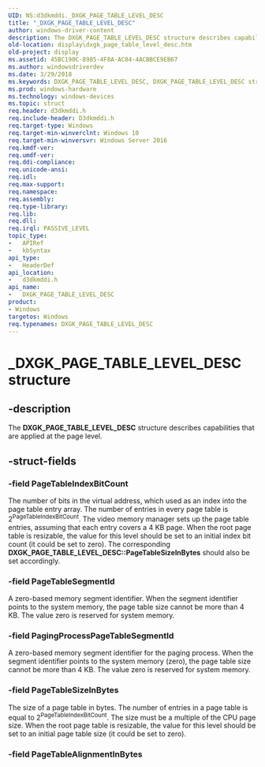 ```yaml
---
UID: NS:d3dkmddi._DXGK_PAGE_TABLE_LEVEL_DESC
title: "_DXGK_PAGE_TABLE_LEVEL_DESC"
author: windows-driver-content
description: The DXGK_PAGE_TABLE_LEVEL_DESC structure describes capabilities that are applied at the page level.
old-location: display\dxgk_page_table_level_desc.htm
old-project: display
ms.assetid: 45BC190C-8985-4F8A-AC84-4ACBBCE9EB67
ms.author: windowsdriverdev
ms.date: 3/29/2018
ms.keywords: DXGK_PAGE_TABLE_LEVEL_DESC, DXGK_PAGE_TABLE_LEVEL_DESC structure [Display Devices], _DXGK_PAGE_TABLE_LEVEL_DESC, d3dkmddi/DXGK_PAGE_TABLE_LEVEL_DESC, display.dxgk_page_table_level_desc
ms.prod: windows-hardware
ms.technology: windows-devices
ms.topic: struct
req.header: d3dkmddi.h
req.include-header: D3dkmddi.h
req.target-type: Windows
req.target-min-winverclnt: Windows 10
req.target-min-winversvr: Windows Server 2016
req.kmdf-ver: 
req.umdf-ver: 
req.ddi-compliance: 
req.unicode-ansi: 
req.idl: 
req.max-support: 
req.namespace: 
req.assembly: 
req.type-library: 
req.lib: 
req.dll: 
req.irql: PASSIVE_LEVEL
topic_type:
-	APIRef
-	kbSyntax
api_type:
-	HeaderDef
api_location:
-	d3dkmddi.h
api_name:
-	DXGK_PAGE_TABLE_LEVEL_DESC
product:
- Windows
targetos: Windows
req.typenames: DXGK_PAGE_TABLE_LEVEL_DESC
---
```


# _DXGK_PAGE_TABLE_LEVEL_DESC structure


## -description


The <b>DXGK_PAGE_TABLE_LEVEL_DESC</b> structure describes capabilities that are applied at the page level.


## -struct-fields




### -field PageTableIndexBitCount

The number of bits in the virtual address, which used as an index into the page table entry array. The number of entries in every page table is 2<sup>PageTableIndexBitCount</sup>. The video memory manager  sets up the page table entries, assuming that each entry covers a 4 KB page. When the root page table is resizable, the value for this level should be set to an initial index bit count (it could be set to zero). The corresponding <b>DXGK_PAGE_TABLE_LEVEL_DESC::PageTableSizeInBytes</b> should also be set accordingly.


### -field PageTableSegmentId

A zero-based memory segment identifier. When the segment identifier points to the system memory, the page table size cannot be more than 4 KB. The value zero is reserved for system memory.


### -field PagingProcessPageTableSegmentId

A zero-based memory segment identifier for the paging process. When the segment identifier points to the system memory (zero), the page table size cannot be more than 4 KB. The value zero is reserved for system memory.


### -field PageTableSizeInBytes

The size of a page table in bytes. The number of entries in a page table is equal to 2<sup>PageTableIndexBitCount</sup>. The size must be a multiple of the CPU page size. When the root page table is resizable, the value for this level should be set to an initial page table size (it could be set to zero).


### -field PageTableAlignmentInBytes

 



